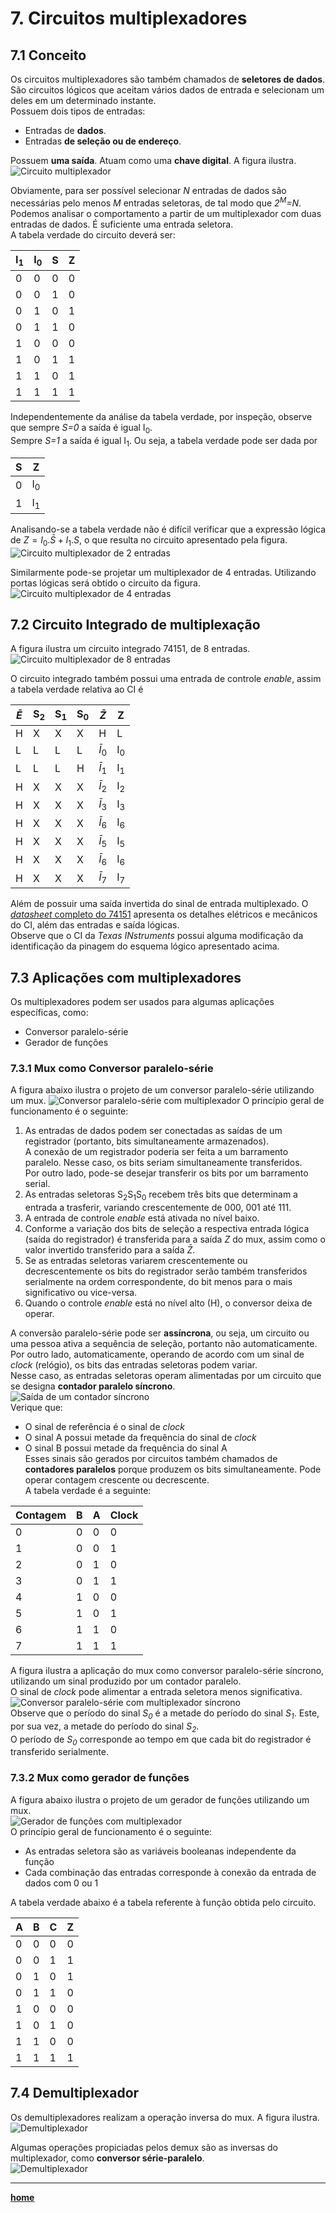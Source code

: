# 7. Circuitos multiplexadores

## 7.1 Conceito
Os circuitos multiplexadores são também chamados de **seletores de dados**.  
São circuitos lógicos que aceitam vários dados de entrada e selecionam um deles em um determinado instante.  
Possuem dois tipos de entradas:
- Entradas de **dados**.
- Entradas **de seleção ou de endereço**.  

Possuem **uma saída**.
Atuam como uma **chave digital**.
A figura ilustra.  
![Circuito multiplexador](/sisdig_aulas/images_sisdig/multiplexador.jpg)

Obviamente, para ser possível selecionar *N* entradas de dados são necessárias pelo menos *M* entradas seletoras, de tal modo que *2<sup>M</sup>=N*.  
Podemos analisar o comportamento a partir de um multiplexador com duas entradas de dados. É suficiente uma entrada seletora.  
A tabela verdade do circuito deverá ser:

| I<sub>1</sub> | I<sub>0</sub> | S | Z |
| - | - | - | - |
| 0 | 0 |  0 | 0 |
| 0 | 0 |  1 | 0 |
| 0 | 1 |  0 | 1 |
| 0 | 1 |  1 | 0 |
| 1 | 0 |  0 | 0 |
| 1 | 0 |  1 | 1 |
| 1 | 1 |  0 | 1 |
| 1 | 1 |  1 | 1 |

Independentemente da análise da tabela verdade, por inspeção, observe que sempre *S=0* a saída é igual I<sub>0</sub>.  
Sempre *S=1* a saída é igual I<sub>1</sub>. Ou seja, a tabela verdade pode ser dada por  

| S | Z |
| - | - |
| 0 | I<sub>0</sub> |
| 1 | I<sub>1</sub> |

Analisando-se a tabela verdade não é difícil verificar que a expressão lógica de $Z=I_0.\bar{S}+I_1.S$, o que resulta no circuito apresentado pela figura.  
![Circuito multiplexador de 2 entradas](/sisdig_aulas/images_sisdig/multiplexador2entradas.jpg)

Similarmente pode-se projetar um multiplexador de 4 entradas. Utilizando portas lógicas será obtido o circuito da figura.  
![Circuito multiplexador de 4 entradas](/sisdig_aulas/images_sisdig/multiplexador4entradas.jpg)

## 7.2 Circuito Integrado de multiplexação
A figura ilustra um circuito integrado 74151, de 8 entradas.   
![Circuito multiplexador de 8 entradas](/sisdig_aulas/images_sisdig/multiplexador8entradas.jpg)

O circuito integrado também possui uma entrada de controle *enable*, assim a tabela verdade relativa ao CI é

| $\bar{E}$ | S<sub>2</sub> | S<sub>1</sub> | S<sub>0</sub> | $\bar{Z}$ | Z |
| - | - | - | - | - | - |
| H | X | X | X | H | L |
| L | L | L | L | $\bar{I}_0$ | I<sub>0</sub> |
| L | L | L | H | $\bar{I}_1$ | I<sub>1</sub> |
| H | X | X | X | $\bar{I}_2$ | I<sub>2</sub> |
| H | X | X | X | $\bar{I}_3$ | I<sub>3</sub> |
| H | X | X | X | $\bar{I}_6$ | I<sub>6</sub> |
| H | X | X | X | $\bar{I}_5$ | I<sub>5</sub> |
| H | X | X | X | $\bar{I}_6$ | I<sub>6</sub> |
| H | X | X | X | $\bar{I}_7$ | I<sub>7</sub> |

Além de possuir uma saída invertida do sinal de entrada multiplexado.
O [*datasheet* completo do 74151](https://github.com/claytonjasilva/claytonjasilva.github.io/blob/main/sisdig_aulas/SN74HC151N_Texas.pdf)
apresenta os detalhes elétricos e mecânicos do CI, além das entradas e saída lógicas.  
Observe que o CI da *Texas INstruments* possui alguma modificação da identificação da pinagem do esquema lógico apresentado acima.

## 7.3 Aplicações com multiplexadores
Os multiplexadores podem ser usados para algumas aplicações específicas, como:
- Conversor paralelo-série
- Gerador de funções

### 7.3.1 Mux como Conversor paralelo-série
A figura abaixo ilustra o projeto de um conversor paralelo-série utilizando um mux.
![Conversor paralelo-série com multiplexador](/sisdig_aulas/images_sisdig/conversorparaleloserie.jpg)
O princípio geral de funcionamento é o seguinte:  
1. As entradas de dados podem ser conectadas as saídas de um registrador (portanto, bits simultaneamente armazenados).  
A conexão de um registrador poderia ser feita a um barramento paralelo. Nesse caso, os bits seriam simultaneamente transferidos.  
Por outro lado, pode-se desejar transferir os bits por um barramento serial.  
2. As entradas seletoras S<sub>2</sub>S<sub>1</sub>S<sub>0</sub> recebem três bits que determinam a entrada a trasferir,
variando crescentemente de 000, 001 até 111.
3. A entrada de controle *enable* está ativada no nível baixo.
4. Conforme a variação dos bits de seleção a respectiva entrada lógica (saída do registrador) é transferida para a saída *Z* do mux,
assim como o valor invertido transferido para a saída $\bar{Z}$.
5. Se as entradas seletoras variarem crescentemente ou decrescentemente os bits do registrador serão também transferidos serialmente na ordem correspondente,
do bit menos para o mais significativo ou vice-versa.  
6. Quando o controle *enable* está no nível alto (H), o conversor deixa de operar. 

A conversão paralelo-série pode ser **assíncrona**, ou seja, um circuito ou uma pessoa ativa a sequência de seleção, portanto não automaticamente.  
Por outro lado, automaticamente, operando de acordo com um sinal de *clock* (relógio), os bits das entradas seletoras podem variar.  
Nesse caso, as entradas seletoras operam alimentadas por um circuito que se designa **contador paralelo síncrono**.  
![Saída de um contador síncrono](/sisdig_aulas/images_sisdig/contadorsincrono.jpg)    
Verique que:
- O sinal de referência é o sinal de *clock*
- O sinal A possui metade da frequência do sinal de *clock*
- O sinal B possui metade da frequência do sinal A  
Esses sinais são gerados por circuitos também chamados de **contadores paralelos** porque produzem os bits simultaneamente. Pode operar contagem crescente ou decrescente.  
A tabela verdade é a seguinte:

| Contagem | B | A | Clock | 
| - | - | - | - |
| 0 | 0 | 0 | 0 |
| 1 | 0 | 0 | 1 |
| 2 | 0 | 1 | 0 |
| 3 | 0 | 1 | 1 |
| 4 | 1 | 0 | 0 |
| 5 | 1 | 0 | 1 |
| 6 | 1 | 1 | 0 |
| 7 | 1 | 1 | 1 |

A figura ilustra a aplicação do mux como conversor paralelo-série síncrono, utilizando um sinal produzido por um contador paralelo.  
O sinal de *clock* pode alimentar a entrada seletora menos significativa.  
![Conversor paralelo-série com multiplexador síncrono](/sisdig_aulas/images_sisdig/conversorserieparalelosincrono.jpg)  
Observe que o período do sinal *S<sub>0</sub>* é a metade do período do sinal *S<sub>1</sub>*. Este, por sua vez, a metade do período do sinal *S<sub>2</sub>*.  
O período de *S<sub>0</sub>* corresponde ao tempo em que cada bit do registrador é transferido serialmente.

### 7.3.2 Mux como gerador de funções
A figura abaixo ilustra o projeto de um gerador de funções utilizando um mux.  
![Gerador de funções com multiplexador](/sisdig_aulas/images_sisdig/geradorfuncoes.jpg)  
O princípio geral de funcionamento é o seguinte:  
- As entradas seletora são as variáveis booleanas independente da função
- Cada combinação das entradas corresponde à conexão da entrada de dados com 0 ou 1  
  
A tabela verdade abaixo é a tabela referente à função obtida pelo circuito.  

| A | B | C | Z | 
| - | - | - | - |
| 0 | 0 | 0 | 0 |
| 0 | 0 | 1 | 1 |
| 0 | 1 | 0 | 1 |
| 0 | 1 | 1 | 0 |
| 1 | 0 | 0 | 0 |
| 1 | 0 | 1 | 0 |
| 1 | 1 | 0 | 0 |
| 1 | 1 | 1 | 1 |

## 7.4 Demultiplexador
Os demultiplexadores realizam a operação inversa do mux. A figura ilustra.  
![Demultiplexador](/sisdig_aulas/images_sisdig/demultiplexador.jpg)  

Algumas operações propiciadas pelos demux são as inversas do multiplexador, como **conversor série-paralelo**.  
![Demultiplexador](/sisdig_aulas/images_sisdig/conversorserieparalelo.jpg)  


___
**[home](/sisdig_aulas.md)**  


